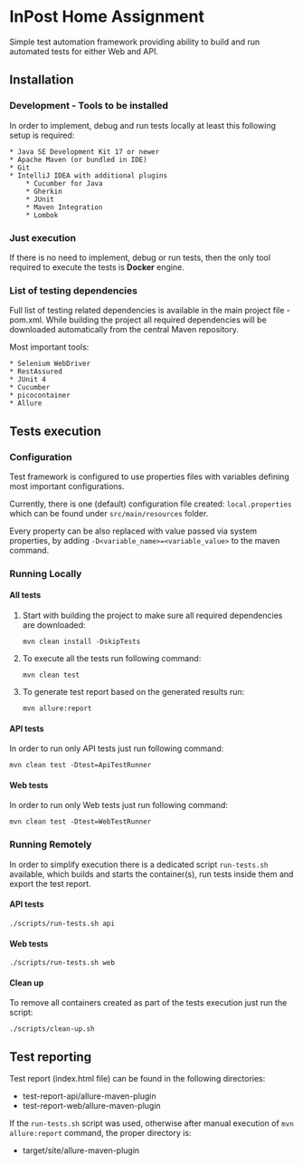# InPost Home Assignment

Simple test automation framework providing ability to build and run automated tests for either Web and API.

## Installation

### Development - Tools to be installed

In order to implement, debug and run tests locally at least this following setup is required:

    * Java SE Development Kit 17 or newer
    * Apache Maven (or bundled in IDE)
    * Git
    * IntelliJ IDEA with additional plugins
        * Cucumber for Java
        * Gherkin
        * JUnit
        * Maven Integration
        * Lombok

### Just execution

If there is no need to implement, debug or run tests, then the only tool required to execute the tests is **Docker** engine.

### List of testing dependencies

Full list of testing related dependencies is available in the main project file - pom.xml. While building the project all required dependencies will be downloaded automatically from the central Maven repository.

Most important tools:

    * Selenium WebDriver
    * RestAssured
    * JUnit 4
    * Cucumber
    * picocontainer
    * Allure
    
## Tests execution

### Configuration

Test framework is configured to use properties files with variables defining most important configurations.

Currently, there is one (default) configuration file created: ```local.properties``` which can be found under ```src/main/resources``` folder.

Every property can be also replaced with value passed via system properties, by adding ```-D<variable_name>=<variable_value>``` to the maven command.  

### Running Locally

#### All tests

1. Start with building the project to make sure all required dependencies are downloaded:

    ```mvn clean install -DskipTests```

2. To execute all the tests run following command:

    ```mvn clean test```

3. To generate test report based on the generated results run:

   ```mvn allure:report```
    
#### API tests

In order to run only API tests just run following command:

```mvn clean test -Dtest=ApiTestRunner```

#### Web tests

In order to run only Web tests just run following command:

```mvn clean test -Dtest=WebTestRunner```

### Running Remotely

In order to simplify execution there is a dedicated script ```run-tests.sh``` available, which builds and starts the container(s), run tests inside them and export the test report.

#### API tests

```./scripts/run-tests.sh api```

#### Web tests

```./scripts/run-tests.sh web```

#### Clean up

To remove all containers created as part of the tests execution just run the script:

```./scripts/clean-up.sh```

## Test reporting

Test report (index.html file) can be found in the following directories:

   * test-report-api/allure-maven-plugin
   * test-report-web/allure-maven-plugin

If the ```run-tests.sh``` script was used, otherwise after manual execution of ```mvn allure:report``` command, the proper directory is:

   * target/site/allure-maven-plugin


